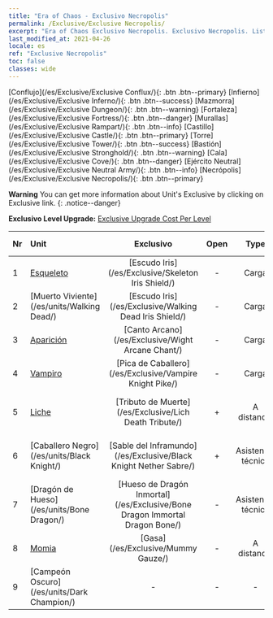 ```yaml
---
title: "Era of Chaos - Exclusivo Necropolis"
permalink: /Exclusive/Exclusive Necropolis/
excerpt: "Era of Chaos Exclusivo Necropolis. Exclusivo Necropolis. List of Exclusivo Necropolis in Era of Chaos"
last_modified_at: 2021-04-26
locale: es
ref: "Exclusive Necropolis"
toc: false
classes: wide
---
```

 [Conflujo](/es/Exclusive/Exclusive Conflux/){: .btn .btn--primary} [Infierno](/es/Exclusive/Exclusive Inferno/){: .btn .btn--success} [Mazmorra](/es/Exclusive/Exclusive Dungeon/){: .btn .btn--warning} [Fortaleza](/es/Exclusive/Exclusive Fortress/){: .btn .btn--danger} [Murallas](/es/Exclusive/Exclusive Rampart/){: .btn .btn--info} [Castillo](/es/Exclusive/Exclusive Castle/){: .btn .btn--primary} [Torre](/es/Exclusive/Exclusive Tower/){: .btn .btn--success} [Bastión](/es/Exclusive/Exclusive Stronghold/){: .btn .btn--warning} [Cala](/es/Exclusive/Exclusive Cove/){: .btn .btn--danger} [Ejército Neutral](/es/Exclusive/Exclusive Neutral Army/){: .btn .btn--info} [Necrópolis](/es/Exclusive/Exclusive Necropolis/){: .btn .btn--primary} 

**Warning** You can get more information about Unit's Exclusive by clicking on Exclusive link. 
{: .notice--danger}

 **Exclusivo Level Upgrade:** [Exclusive Upgrade Cost Per Level](/Exclusive/ExclusiveUpgradeCostPerLevel/)

  | Nr |         Unit        | Exclusivo | Open  |    Type   |  Item to Rank UP      |  Aspecto   |
  |:---|:--------------------|:-------------:|:-----:|:---------:|:---------------------:|:-------:|
  | 1  | [Esqueleto](/es/units/Skeleton/) | [Escudo Iris](/es/Exclusive/Skeleton Iris Shield/) | - | Carga | [Ficha de Escudo Iris](/ItemsES/con_913/) | - |
  | 2  | [Muerto Viviente](/es/units/Walking Dead/) | [Escudo Iris](/es/Exclusive/Walking Dead Iris Shield/) | - | Carga | [Ficha de Escudo Iris](/ItemsES/con_913/) | - |
  | 3  | [Aparición](/es/units/Wight/) | [Canto Arcano](/es/Exclusive/Wight Arcane Chant/) | - | Carga | [Ficha de Canto Arcano](/ItemsES/con_915/) | - |
  | 4  | [Vampiro](/es/units/Vampire/) | [Pica de Caballero](/es/Exclusive/Vampire Knight Pike/) | - | Carga | [Ficha de Pica de Caballero](/ItemsES/con_916/) | - |
  | 5  | [Liche](/es/units/Lich/) | [Tributo de Muerte](/es/Exclusive/Lich Death Tribute/) | + | A distancia | [Ficha de Tributo de Muerte](/ItemsES/con_978/) | [Aspecto Especial de Tributo de Muerte](/ItemsES/con_646/) |
  | 6  | [Caballero Negro](/es/units/Black Knight/) | [Sable del Inframundo](/es/Exclusive/Black Knight Nether Sabre/) | + | Asistencia técnica | [Ficha de Sable del Inframundo](/ItemsES/con_979/) | [Aspecto Especial de Sable del Inframundo](/ItemsES/con_647/) |
  | 7  | [Dragón de Hueso](/es/units/Bone Dragon/) | [Hueso de Dragón Inmortal](/es/Exclusive/Bone Dragon Immortal Dragon Bone/) | - | Asistencia técnica | [Ficha del Hueso de Dragón Inmortal](/ItemsES/con_980/) | [Aspecto Especial de Hueso de Dragón Inmortal](/ItemsES/con_648/) |
  | 8  | [Momia](/es/units/Mummy/) | [Gasa](/es/Exclusive/Mummy Gauze/) | - | A distancia | [Ficha de Gasa](/ItemsES/con_981/) | [Aspecto Especial de Gasa](/ItemsES/con_649/) |
  | 9  | [Campeón Oscuro](/es/units/Dark Champion/) | - | - | - | none | none |
